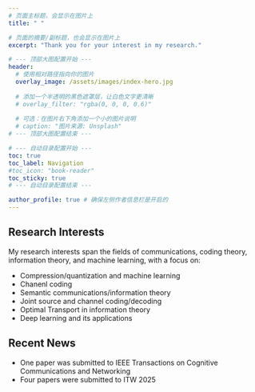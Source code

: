 ```yaml
---
# 页面主标题，会显示在图片上
title: " "

# 页面的摘要/副标题，也会显示在图片上
excerpt: "Thank you for your interest in my research."

# --- 顶部大图配置开始 ---
header:
  # 使用相对路径指向你的图片
  overlay_image: /assets/images/index-hero.jpg
  
  # 添加一个半透明的黑色遮罩层，让白色文字更清晰
  # overlay_filter: "rgba(0, 0, 0, 0.6)"
  
  # 可选：在图片右下角添加一个小的图片说明
  # caption: "图片来源: Unsplash"
# --- 顶部大图配置结束 ---

# --- 自动目录配置开始 ---
toc: true
toc_label: Navigation
#toc_icon: "book-reader"
toc_sticky: true
# --- 自动目录配置结束 ---

author_profile: true # 确保左侧作者信息栏是开启的
---
```



## Research Interests

My research interests span the fields of communications, coding theory, information theory, and machine learning, with a focus on: 

* Compression/quantization and machine learning 
* Chanenl coding
* Semantic communications/information theory
* Joint source and channel coding/decoding 
* Optimal Transport in information theory 
* Deep learning and its applications 

## Recent News

* One paper was submitted to IEEE Transactions on Cognitive Communications and Networking
* Four papers were submitted to ITW 2025 

<!-- <ul>
  {% for post in site.posts limit:3 %}
    <li>
      <a href="{{ post.url | relative_url }}">{{ post.title }}</a>
    </li>
  {% endfor %}
</ul> -->